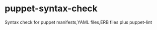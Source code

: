 puppet-syntax-check
===================

Syntax check for puppet manifests,YAML files,ERB files plus puppet-lint
